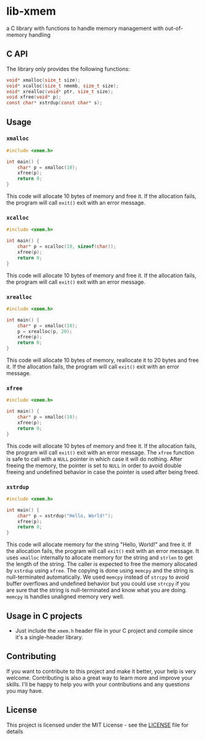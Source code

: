 # lib-xmem

a C library with functions to handle memory management with out-of-memory handling

## C API

The library only provides the following functions:

```c
void* xmalloc(size_t size);
void* xcalloc(size_t nmemb, size_t size);
void* xrealloc(void* ptr, size_t size);
void xfree(void* p);
const char* xstrdup(const char* s);
```

## Usage

### `xmalloc`

```c
#include <xmem.h>

int main() {
    char* p = xmalloc(10);
    xfree(p);
    return 0;
}
```

This code will allocate 10 bytes of memory and free it. If the allocation fails, the program will call `exit()` exit with an error message.

### `xcalloc`

```c
#include <xmem.h>

int main() {
    char* p = xcalloc(10, sizeof(char));
    xfree(p);
    return 0;
}
```

This code will allocate 10 bytes of memory and free it. If the allocation fails, the program will call `exit()` exit with an error message.

### `xrealloc`

```c
#include <xmem.h>

int main() {
    char* p = xmalloc(10);
    p = xrealloc(p, 20);
    xfree(p);
    return 0;
}
```

This code will allocate 10 bytes of memory, reallocate it to 20 bytes and free it. If the allocation fails, the program will call `exit()` exit with an error message.

### `xfree`

```c
#include <xmem.h>

int main() {
    char* p = xmalloc(10);
    xfree(p);
    return 0;
}
```

This code will allocate 10 bytes of memory and free it. If the allocation fails, the program will call `exit()` exit with an error message. The `xfree` function is safe to call with a `NULL` pointer in which case it will do nothing. After freeing the memory, the pointer is set to `NULL` in order to avoid double freeing and undefined behavior in case the pointer is used after being freed.

### `xstrdup`

```c
#include <xmem.h>

int main() {
    char* p = xstrdup("Hello, World!");
    xfree(p);
    return 0;
}
```

This code will allocate memory for the string "Hello, World!" and free it. If the allocation fails, the program will call `exit()` exit with an error message. It uses `xmalloc` internally to allocate memory for the string and `strlen` to get the length of the string. The caller is expected to free the memory allocated by `xstrdup` using `xfree`. The copying is done using `memcpy` and the string is null-terminated automatically. We used `memcpy` instead of `strcpy` to avoid buffer overflows and undefined behavior but you could use `strcpy` if you are sure that the string is null-terminated and know what you are doing. `memcpy` is handles unaligned memory very well.

## Usage in C projects

- Just include the `xmem.h` header file in your C project and compile since it's a single-header library.

## Contributing

If you want to contribute to this project and make it better, your help is very welcome. Contributing is also a great way to learn more and improve your skills. I'll be happy to help you with your contributions and any questions you may have.

## License

This project is licensed under the MIT License - see the [LICENSE](LICENSE) file for details
